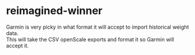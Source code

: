 # reimagined-winner
Garmin is very picky in what format it will accept to import historical weight data.  
This will take the CSV openScale exports and format it so Garmin will accept it.  
